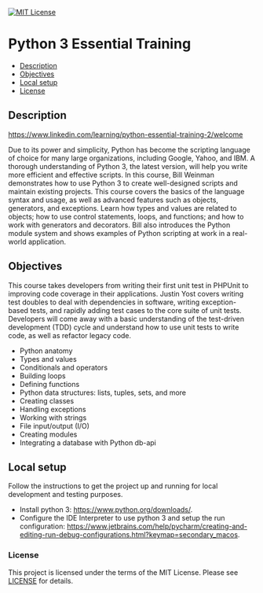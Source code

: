[![MIT License](https://img.shields.io/badge/License-MIT-green.svg)](LICENSE.md)

# Python 3 Essential Training

* [Description](#description)
* [Objectives](#objectives)
* [Local setup](#local-setup)
* [License](#license)

## Description
https://www.linkedin.com/learning/python-essential-training-2/welcome

Due to its power and simplicity, Python has become the scripting language of choice for many large organizations, including Google, Yahoo, and IBM. A thorough understanding of Python 3, the latest version, will help you write more efficient and effective scripts. In this course, Bill Weinman demonstrates how to use Python 3 to create well-designed scripts and maintain existing projects. This course covers the basics of the language syntax and usage, as well as advanced features such as objects, generators, and exceptions. Learn how types and values are related to objects; how to use control statements, loops, and functions; and how to work with generators and decorators. Bill also introduces the Python module system and shows examples of Python scripting at work in a real-world application.

## Objectives
This course takes developers from writing their first unit test in PHPUnit to improving code coverage in their applications. Justin Yost covers writing test doubles to deal with dependencies in software, writing exception-based tests, and rapidly adding test cases to the core suite of unit tests. Developers will come away with a basic understanding of the test-driven development (TDD) cycle and understand how to use unit tests to write code, as well as refactor legacy code.

- Python anatomy
- Types and values
- Conditionals and operators
- Building loops
- Defining functions
- Python data structures: lists, tuples, sets, and more
- Creating classes
- Handling exceptions
- Working with strings
- File input/output (I/O)
- Creating modules
- Integrating a database with Python db-api

## Local setup
Follow the instructions to get the project up and running for local development and testing purposes.
- Install python 3: https://www.python.org/downloads/. 
- Configure the IDE Interpreter to use python 3 and setup the run configuration: https://www.jetbrains.com/help/pycharm/creating-and-editing-run-debug-configurations.html?keymap=secondary_macos.

### License
This project is licensed under the terms of the MIT License.
Please see [LICENSE](LICENSE.md) for details.


